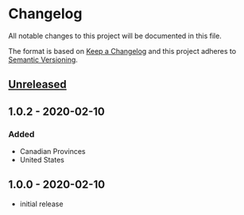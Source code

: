 # Changelog

All notable changes to this project will be documented in this file.

The format is based on [Keep a Changelog](http://keepachangelog.com/en/1.0.0/)
and this project adheres to [Semantic Versioning](http://semver.org/spec/v2.0.0.html).

## [Unreleased]

## 1.0.2 - 2020-02-10

### Added

- Canadian Provinces
- United States

## 1.0.0 - 2020-02-10

- initial release

[Unreleased]: https://github.com/kodekeep/sushi-countries/compare/master...develop
